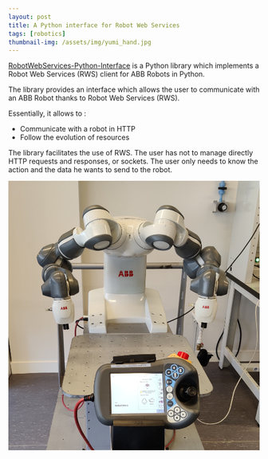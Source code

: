 ```yaml
---
layout: post
title: A Python interface for Robot Web Services
tags: [robotics]
thumbnail-img: /assets/img/yumi_hand.jpg
---
```


[RobotWebServices-Python-Interface](https://github.com/charlypg/RobotWebServices-Python-Interface) is a Python library which implements a Robot Web Services (RWS) client for ABB Robots in Python. 

The library provides an interface which allows the user to communicate with an ABB Robot thanks to Robot Web Services (RWS). 

Essentially, it allows to : 

- Communicate with a robot in HTTP 
- Follow the evolution of resources

The library facilitates the use of RWS. The user has not to manage directly HTTP requests and responses, or sockets. The user only needs to know the action and the data he wants to send to the robot. 

![robot](/assets/img/yumi_face.jpg)
